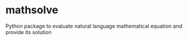 # mathsolve
Python package to evaluate natural language mathematical equation and provide its solution 
